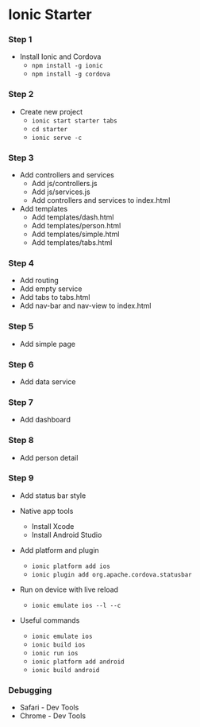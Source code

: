 # Ionic Starter

### Step 1

* Install Ionic and Cordova
    * ``npm install -g ionic``
    * ``npm install -g cordova``

### Step 2

* Create new project
    * ``ionic start starter tabs``
    * ``cd starter``
    * ``ionic serve -c``

### Step 3

* Add controllers and services
    * Add js/controllers.js
    * Add js/services.js
    * Add controllers and services to index.html
* Add templates
    * Add templates/dash.html
    * Add templates/person.html
    * Add templates/simple.html
    * Add templates/tabs.html

### Step 4

* Add routing
* Add empty service
* Add tabs to tabs.html
* Add nav-bar and nav-view to index.html

### Step 5

* Add simple page

### Step 6

* Add data service

### Step 7

* Add dashboard

### Step 8

* Add person detail

### Step 9

* Add status bar style

* Native app tools
    * Install Xcode
    * Install Android Studio

* Add platform and plugin
    * ``ionic platform add ios``
    * ``ionic plugin add org.apache.cordova.statusbar``

* Run on device with live reload
    * ``ionic emulate ios --l --c``

* Useful commands
    * ``ionic emulate ios``
    * ``ionic build ios``
    * ``ionic run ios``
    * ``ionic platform add android``
    * ``ionic build android``

### Debugging
* Safari - Dev Tools
* Chrome - Dev Tools

